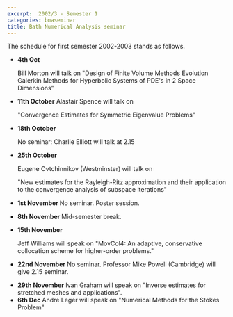 ```yaml
---
excerpt:  2002/3 - Semester 1
categories: bnaseminar
title: Bath Numerical Analysis seminar
---
```

<p> 
The schedule for first semester 2002-2003 stands as follows.

<p>
<ul>
  <li>
<b>4th Oct</b>

Bill Morton will talk on
"Design of Finite Volume Methods Evolution Galerkin Methods for
Hyperbolic
Systems of PDE's in 2 Space Dimensions"

  </li>
</ul>

<p>
<ul>
  <li>
<b>11th October</b>
Alastair Spence will talk on

"Convergence Estimates for Symmetric Eigenvalue Problems"

  </li>
</ul>

<p>

<ul>
  <li>
<b> 18th October </b>

No seminar: Charlie Elliott will talk at 2.15 
  </li>
</ul>
<p>
<ul>
  <li>
<b> 25th October </b>

Eugene Ovtchinnikov (Westminster) will talk on 

"New estimates for the Rayleigh-Ritz
approximation and their application to the convergence analysis of
subspace iterations"

  </li>
</ul>

<p>
<ul>
  <li>
<b>1st November </b>
No seminar. Poster session.
  </li>
</ul>


<p>
<ul>
  <li>
<b>8th November </b>
Mid-semester break.
  </li>
</ul>
<p>

<ul>
  <li>
<b>15th November</b> 


Jeff Williams will speak on
"MovCol4: An adaptive, conservative collocation scheme for higher-order 
problems."


  </li>
</ul>


<p>
<ul>
  <li>
<b>22nd November</b> No seminar. Professor Mike Powell (Cambridge) will give 
  2.15 seminar.</li>
</ul>
<ul>
  <li>
<b>29th November</b> Ivan Graham will speak on &quot;Inverse estimates for stretched 
  meshes and applications&quot;.</li>
  <li><b>6th Dec </b>Andre Leger will speak on &quot;Numerical Methods for the Stokes 
  Problem&quot;</li>
</ul>
<p>&nbsp;</p>
